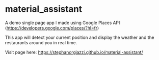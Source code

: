 # material_assistant

A demo single page app I made using Google Places API (https://developers.google.com/places/?hl=fr)

This app will detect your current position and display the weather and the restaurants around you in real time.

Visit page here: https://stephanorgiazzi.github.io/material-assistant/
